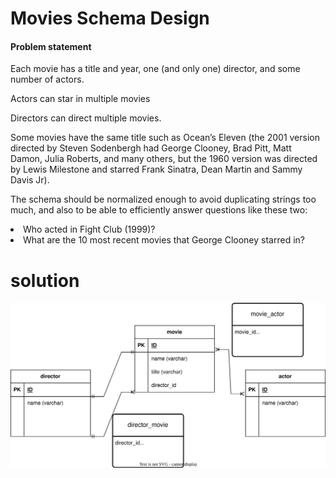 # Movies Schema Design

<h4>Problem statement </h4>

<div>
<p>Each movie has a title and year, one (and only one) director, and some number of actors.</p>
<p>Actors can star in multiple movies</p>
<p>Directors can direct multiple movies.</p>
<p>Some movies have the same title such as Ocean’s Eleven (the 2001 version directed by Steven Sodenbergh had George Clooney, Brad Pitt, Matt Damon, Julia Roberts, and many others, but the 1960 version was directed by Lewis Milestone and starred Frank Sinatra, Dean Martin and Sammy Davis Jr).</p>
<p>The schema should be normalized enough to avoid duplicating strings too much, and also to be able to efficiently answer questions like these two: </p>
</div>
<div>
      <li> Who acted in Fight Club (1999)? </li>
      <li> What are the 10 most recent movies that George Clooney starred in?</li>
</div>

# solution
![movie_database.svg](movie_database.svg)